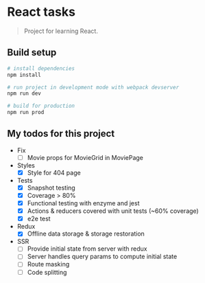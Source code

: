 # React tasks

> Project for learning React.

## Build setup 
```bash
# install dependencies
npm install

# run project in development mode with webpack devserver
npm run dev

# build for production
npm run prod
```


## My todos for this project
- Fix
  - [ ] Movie props for MovieGrid in MoviePage
- Styles
  - [x] Style for 404 page
- Tests
  - [x] Snapshot testing
  - [x] Coverage > 80%
  - [x] Functional testing with enzyme and jest
  - [x] Actions & reducers covered with unit tests (~60% coverage)
  - [x] e2e test
- Redux
  - [x] Offline data storage & storage restoration
- SSR
  - [ ] Provide initial state from server with redux
  - [ ] Server handles query params to compute initial state
  - [ ] Route masking
  - [ ] Code splitting